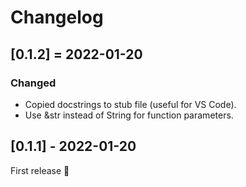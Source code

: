# Changelog

## [0.1.2] = 2022-01-20

### Changed

- Copied docstrings to stub file (useful for VS Code).
- Use &str instead of String for function parameters.
## [0.1.1] - 2022-01-20

First release 🚀
